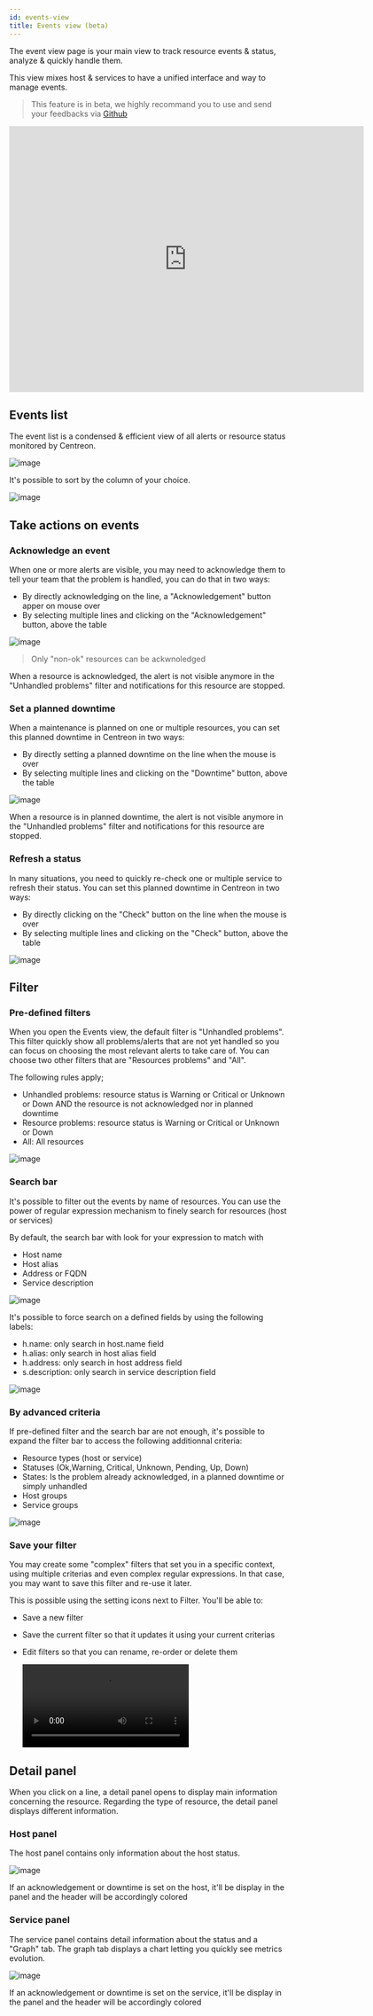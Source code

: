 ```yaml
---
id: events-view
title: Events view (beta)
---
```


The event view page is your main view to track resource events & status, analyze & quickly handle them.

This view mixes host & services to have a unified interface and way to manage events.

> This feature is in beta, we highly recommand you to use and send your feedbacks via [Github](https://github.com/centreon/centreon/issues/new/choose)

<iframe width="640" height="480" src="https://www.youtube.com/embed/FVjuIbBDuYU" frameborder="0" allowfullscreen></iframe>

## Events list

The event list is a condensed & efficient view of all alerts or resource status monitored by Centreon.

![image](../assets/alerts/events-view/listing.png)

It's possible to sort by the column of your choice.

![image](../assets/alerts/events-view/orderby.gif)

## Take actions on events

### Acknowledge an event

When one or more alerts are visible, you may need to acknowledge them to tell your team that the problem
is handled, you can do that in two ways:

- By directly acknowledging on the line, a "Acknowledgement" button apper on mouse over
- By selecting multiple lines and clicking on the "Acknowledgement" button, above the table

![image](../assets/alerts/events-view/acknowledgement.gif)

> Only "non-ok" resources can be ackwnoledged

When a resource is acknowledged, the alert is not visible anymore in the "Unhandled problems" filter and
notifications for this resource are stopped.

### Set a planned downtime

When a maintenance is planned on one or multiple resources, you can set this planned downtime
in Centreon in two ways:

- By directly setting a planned downtime on the line when the mouse is over
- By selecting multiple lines and clicking on the "Downtime" button, above the table

![image](../assets/alerts/events-view/downtime.gif)

When a resource is in planned downtime, the alert is not visible anymore in the "Unhandled problems" filter and
notifications for this resource are stopped.

### Refresh a status

In many situations, you need to quickly re-check one or multiple service to refresh their status.
You can set this planned downtime in Centreon in two ways:

- By directly clicking on the "Check" button on the line when the mouse is over
- By selecting multiple lines and clicking on the "Check" button, above the table

![image](../assets/alerts/events-view/check.gif)


## Filter

###  Pre-defined filters

When you open the Events view, the default filter is "Unhandled problems". This filter quickly show all problems/alerts
that are not yet handled so you can focus on choosing the most relevant alerts to take care of.
You can choose two other filters that are "Resources problems" and "All".

The following rules apply;

- Unhandled problems: resource status is Warning or Critical or Unknown or Down AND the resource is not acknowledged nor in planned downtime
- Resource problems: resource status is Warning or Critical or Unknown or Down
- All: All resources

![image](../assets/alerts/events-view/predefined-filters.gif)

### Search bar

It's possible to filter out the events by name of resources. You can use the power of regular expression mechanism
to finely search for resources (host or services)

By default, the search bar with look for your expression to match with

- Host name
- Host alias
- Address or FQDN
- Service description

![image](../assets/alerts/events-view/simple-search.png)

It's possible to force search on a defined fields by using the following labels:

- h.name: only search in host.name field
- h.alias: only search in host alias field
- h.address: only search in host address field
- s.description: only search in service description field

![image](../assets/alerts/events-view/label-search.png)

### By advanced criteria

If pre-defined filter and the search bar are not enough, it's possible to expand the filter bar to access
the following additionnal criteria:

- Resource types (host or service)
- Statuses (Ok,Warning, Critical, Unknown, Pending, Up, Down)
- States: Is the problem already acknowledged, in a planned downtime or simply unhandled
- Host groups
- Service groups

![image](../assets/alerts/events-view/advanced-search.png)

### Save your filter

You may create some "complex" filters that set you in a specific context, using multiple criterias and even complex
regular expressions. In that case, you may want to save this filter and re-use it later.

This is possible using the setting icons next to Filter. You'll be able to:

* Save a new filter
* Save the current filter so that it updates it using your current criterias
* Edit filters so that you can rename, re-order or delete them

  <video controls="true" allowfullscreen="true">
    <source src="../assets/alerts/demo-filter-management.webm" type="video/webm">
    <source src="../assets/alerts/demo-filter-management.mp4" type="video/mp4">
    Sorry, your browser doesn't support embedded videos.
  </video>

## Detail panel

When you click on a line, a detail panel opens to display main information concerning the resource.
Regarding the type of resource, the detail panel displays different information.

### Host panel

The host panel contains only information about the host status.

![image](../assets/alerts/events-view/host-panel.gif)

If an acknowledgement or downtime is set on the host, it'll be display in the panel and the header will be
accordingly colored

### Service panel

The service panel contains detail information about the status and a "Graph" tab. The graph tab displays
a chart letting you quickly see metrics evolution.

![image](../assets/alerts/events-view/service-panel.gif)

If an acknowledgement or downtime is set on the service, it'll be display in the panel and the header will be
accordingly colored